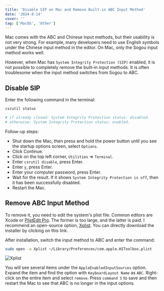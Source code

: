 ```yaml
---
title: 'Disable SIP on Mac and Remove Built-in ABC Input Method'
date: '2024-8-14'
cover: ''
tag: ['MacOS', 'Other']
---
```


Mac comes with the ABC and Chinese input methods, but their usability is not very strong. For example, many developers need to use English symbols under the Chinese input method in the editor. On Mac, only the Sogou input method works well.

However, when Mac has `System Integrity Protection (SIP)` enabled, it is not possible to completely remove the built-in input methods. It is often troublesome when the input method switches from Sogou to ABC.

## Disable SIP
Enter the following command in the terminal:
```bash
csrutil status

# if already closed: System Integrity Protection status: disabled.
# otherwise: System Integrity Protection status: enabled.
```
Follow-up steps:
* Shut down the Mac, then press and hold the power button until you see the startup options screen, select `Options`.
* Click Continue.
* Click on the top left corner, `Utilities` => `Terminal`.
* Enter `csrutil disable`, press Enter.
* Enter `y`, press Enter.
* Enter your computer password, press Enter.
* Wait for the result. If it shows `System Integrity Protection is off`, then it has been successfully disabled.
* Restart the Mac.

## Remove ABC Input Method
To remove it, you need to edit the system's plist file. Common editors are Xcode or [PlistEdit Pro](https://www.fatcatsoftware.com/plisteditpro/). The former is too large, and the latter is paid. I recommend an open-source option, [Xplist](https://github.com/ic005k/Xplist/releases/download/1.2.47/Xplist_Mac.dmg). You can directly download the installer by clicking on this link.

After installation, switch the input method to ABC and enter the command:
```bash
sudo open -a Xplist ~/Library/Preferences/com.apple.HIToolbox.plist
```
![Xplist](https://r2.ray-d-song.com/2024/08/baadb07e1bf2d972ad33d2cbc632132b.png)

You will see several items under the `AppleEnabledInputSources` option. Expand the item and find the option with `KeyboardLayout Name` as `ABC`. Right-click on the entire item and select `remove`.
Press `command S` to save and then restart the Mac to see that ABC is no longer in the input options. 

